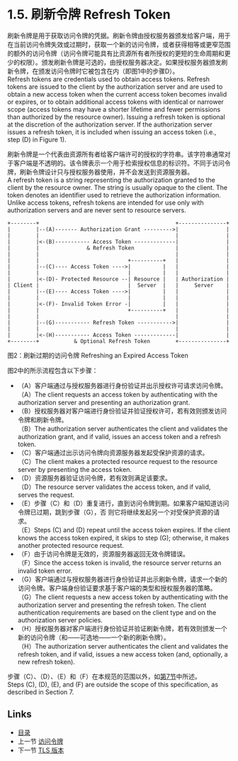 1.5. 刷新令牌 Refresh Token
==================
刷新令牌是用于获取访问令牌的凭据。刷新令牌由授权服务器颁发给客户端，用于在当前访问令牌失效或过期时，获取一个新的访问令牌，或者获得相等或更窄范围的额外的访问令牌（访问令牌可能具有比资源所有者所授权的更短的生命周期和更少的权限）。颁发刷新令牌是可选的，由授权服务器决定。如果授权服务器颁发刷新令牌，在颁发访问令牌时它被包含在内（即图1中的步骤D）。  
Refresh tokens are credentials used to obtain access tokens.  Refresh tokens are issued to the client by the authorization server and are used to obtain a new access token when the current access token becomes invalid or expires, or to obtain additional access tokens with identical or narrower scope (access tokens may have a shorter lifetime and fewer permissions than authorized by the resource owner).  Issuing a refresh token is optional at the discretion of the authorization server.  If the authorization server issues a refresh token, it is included when issuing an access token (i.e., step (D) in Figure 1).

刷新令牌是一个代表由资源所有者给客户端许可的授权的字符串。该字符串通常对于客户端是不透明的。该令牌表示一个用于检索授权信息的标识符。不同于访问令牌，刷新令牌设计只与授权服务器使用，并不会发送到资源服务器。  
A refresh token is a string representing the authorization granted to the client by the resource owner.  The string is usually opaque to the client.  The token denotes an identifier used to retrieve the authorization information.  Unlike access tokens, refresh tokens are intended for use only with authorization servers and are never sent to resource servers.

    +--------+                                           +---------------+
    |        |--(A)------- Authorization Grant --------->|               |
    |        |                                           |               |
    |        |<-(B)----------- Access Token -------------|               |
    |        |               & Refresh Token             |               |
    |        |                                           |               |
    |        |                            +----------+   |               |
    |        |--(C)---- Access Token ---->|          |   |               |
    |        |                            |          |   |               |
    |        |<-(D)- Protected Resource --| Resource |   | Authorization |
    | Client |                            |  Server  |   |     Server    |
    |        |--(E)---- Access Token ---->|          |   |               |
    |        |                            |          |   |               |
    |        |<-(F)- Invalid Token Error -|          |   |               |
    |        |                            +----------+   |               |
    |        |                                           |               |
    |        |--(G)----------- Refresh Token ----------->|               |
    |        |                                           |               |
    |        |<-(H)----------- Access Token -------------|               |
    +--------+           & Optional Refresh Token        +---------------+

图2：刷新过期的访问令牌 Refreshing an Expired Access Token

图2中的所示流程包含以下步骤：
- （A）客户端通过与授权服务器进行身份验证并出示授权许可请求访问令牌。  
  （A）The client requests an access token by authenticating with the authorization server and presenting an authorization grant.
- （B）授权服务器对客户端进行身份验证并验证授权许可，若有效则颁发访问令牌和刷新令牌。  
  （B）The authorization server authenticates the client and validates the authorization grant, and if valid, issues an access token and a refresh token.
- （C）客户端通过出示访问令牌向资源服务器发起受保护资源的请求。  
  （C）The client makes a protected resource request to the resource server by presenting the access token.
- （D）资源服务器验证访问令牌，若有效则满足该要求。  
  （D）The resource server validates the access token, and if valid, serves the request.
- （E）步骤（C）和（D）重复进行，直到访问令牌到期。如果客户端知道访问令牌已过期，跳到步骤（G），否  则它将继续发起另一个对受保护资源的请求。  
  （E）Steps (C) and (D) repeat until the access token expires.  If the client knows the access token expired, it skips to step (G); otherwise, it makes another protected resource request.
- （F）由于访问令牌是无效的，资源服务器返回无效令牌错误。  
  （F）Since the access token is invalid, the resource server returns an invalid token error.
- （G）客户端通过与授权服务器进行身份验证并出示刷新令牌，请求一个新的访问令牌。客户端身份验证要求基于客户端的类型和授权服务器的策略。
  （G）The client requests a new access token by authenticating with the authorization server and presenting the refresh token.  The client authentication requirements are based on the client type and on the authorization server policies.
- （H）授权服务器对客户端进行身份验证并验证刷新令牌，若有效则颁发一个新的访问令牌（和——可选地——一个新的刷新令牌）。  
  （H）The authorization server authenticates the client and validates the refresh token, and if valid, issues a new access token (and, optionally, a new refresh token).

步骤（C）、（D）、（E）和（F）在本规范的范围以外，如[第7节](../Section07/7.md)中所述。  
Steps (C), (D), (E), and (F) are outside the scope of this specification, as described in Section 7.

## Links

* [目录](../SUMMARY.md)
* 上一节 [访问令牌](1.4.md)
* 下一节 [TLS 版本](1.6.md)
